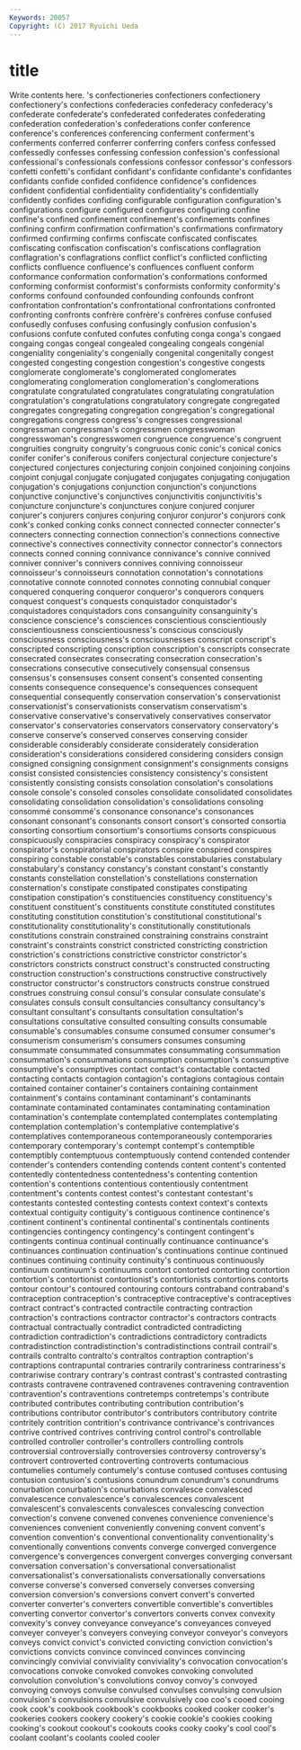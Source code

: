 ```yaml
---
Keywords: 20057 
Copyright: (C) 2017 Ryuichi Ueda
---
```


# title

Write contents here.
's confectioneries confectioners confectionery confectionery's confections
confederacies confederacy confederacy's confederate confederate's confederated confederates confederating confederation confederation's
confederations confer conference conference's conferences conferencing conferment conferment's conferments conferred
conferrer conferring confers confess confessed confessedly confesses confessing confession confession's
confessional confessional's confessionals confessions confessor confessor's confessors confetti confetti's confidant
confidant's confidante confidante's confidantes confidants confide confided confidence confidence's confidences
confident confidential confidentiality confidentiality's confidentially confidently confides confiding configurable configuration
configuration's configurations configure configured configures configuring confine confine's confined confinement
confinement's confinements confines confining confirm confirmation confirmation's confirmations confirmatory confirmed
confirming confirms confiscate confiscated confiscates confiscating confiscation confiscation's confiscations conflagration
conflagration's conflagrations conflict conflict's conflicted conflicting conflicts confluence confluence's confluences
confluent conform conformance conformation conformation's conformations conformed conforming conformist conformist's
conformists conformity conformity's conforms confound confounded confounding confounds confront confrontation
confrontation's confrontational confrontations confronted confronting confronts confrère confrère's confrères confuse
confused confusedly confuses confusing confusingly confusion confusion's confusions confute confuted
confutes confuting conga conga's congaed congaing congas congeal congealed congealing
congeals congenial congeniality congeniality's congenially congenital congenitally congest congested congesting
congestion congestion's congestive congests conglomerate conglomerate's conglomerated conglomerates conglomerating conglomeration
conglomeration's conglomerations congratulate congratulated congratulates congratulating congratulation congratulation's congratulations congratulatory
congregate congregated congregates congregating congregation congregation's congregational congregations congress congress's
congresses congressional congressman congressman's congressmen congresswoman congresswoman's congresswomen congruence congruence's
congruent congruities congruity congruity's congruous conic conic's conical conics conifer
conifer's coniferous conifers conjectural conjecture conjecture's conjectured conjectures conjecturing conjoin
conjoined conjoining conjoins conjoint conjugal conjugate conjugated conjugates conjugating conjugation
conjugation's conjugations conjunction conjunction's conjunctions conjunctive conjunctive's conjunctives conjunctivitis conjunctivitis's
conjuncture conjuncture's conjunctures conjure conjured conjurer conjurer's conjurers conjures conjuring
conjuror conjuror's conjurors conk conk's conked conking conks connect connected
connecter connecter's connecters connecting connection connection's connections connective connective's connectives
connectivity connector connector's connectors connects conned conning connivance connivance's connive
connived conniver conniver's connivers connives conniving connoisseur connoisseur's connoisseurs connotation
connotation's connotations connotative connote connoted connotes connoting connubial conquer conquered
conquering conqueror conqueror's conquerors conquers conquest conquest's conquests conquistador conquistador's
conquistadores conquistadors cons consanguinity consanguinity's conscience conscience's consciences conscientious conscientiously
conscientiousness conscientiousness's conscious consciously consciousness consciousness's consciousnesses conscript conscript's conscripted
conscripting conscription conscription's conscripts consecrate consecrated consecrates consecrating consecration consecration's
consecrations consecutive consecutively consensual consensus consensus's consensuses consent consent's consented
consenting consents consequence consequence's consequences consequent consequential consequently conservation conservation's
conservationist conservationist's conservationists conservatism conservatism's conservative conservative's conservatively conservatives conservator
conservator's conservatories conservators conservatory conservatory's conserve conserve's conserved conserves conserving
consider considerable considerably considerate considerately consideration consideration's considerations considered considering
considers consign consigned consigning consignment consignment's consignments consigns consist consisted
consistencies consistency consistency's consistent consistently consisting consists consolation consolation's consolations
console console's consoled consoles consolidate consolidated consolidates consolidating consolidation consolidation's
consolidations consoling consommé consommé's consonance consonance's consonances consonant consonant's consonants
consort consort's consorted consortia consorting consortium consortium's consortiums consorts conspicuous
conspicuously conspiracies conspiracy conspiracy's conspirator conspirator's conspiratorial conspirators conspire conspired
conspires conspiring constable constable's constables constabularies constabulary constabulary's constancy constancy's
constant constant's constantly constants constellation constellation's constellations consternation consternation's constipate
constipated constipates constipating constipation constipation's constituencies constituency constituency's constituent constituent's
constituents constitute constituted constitutes constituting constitution constitution's constitutional constitutional's constitutionality
constitutionality's constitutionally constitutionals constitutions constrain constrained constraining constrains constraint constraint's
constraints constrict constricted constricting constriction constriction's constrictions constrictive constrictor constrictor's
constrictors constricts construct construct's constructed constructing construction construction's constructions constructive
constructively constructor constructor's constructors constructs construe construed construes construing consul
consul's consular consulate consulate's consulates consuls consult consultancies consultancy consultancy's
consultant consultant's consultants consultation consultation's consultations consultative consulted consulting consults
consumable consumable's consumables consume consumed consumer consumer's consumerism consumerism's consumers
consumes consuming consummate consummated consummates consummating consummation consummation's consummations consumption
consumption's consumptive consumptive's consumptives contact contact's contactable contacted contacting contacts
contagion contagion's contagions contagious contain contained container container's containers containing
containment containment's contains contaminant contaminant's contaminants contaminate contaminated contaminates contaminating
contamination contamination's contemplate contemplated contemplates contemplating contemplation contemplation's contemplative contemplative's
contemplatives contemporaneous contemporaneously contemporaries contemporary contemporary's contempt contempt's contemptible contemptibly
contemptuous contemptuously contend contended contender contender's contenders contending contends content
content's contented contentedly contentedness contentedness's contenting contention contention's contentions contentious
contentiously contentment contentment's contents contest contest's contestant contestant's contestants contested
contesting contests context context's contexts contextual contiguity contiguity's contiguous continence
continence's continent continent's continental continental's continentals continents contingencies contingency contingency's
contingent contingent's contingents continua continual continually continuance continuance's continuances continuation
continuation's continuations continue continued continues continuing continuity continuity's continuous continuously
continuum continuum's continuums contort contorted contorting contortion contortion's contortionist contortionist's
contortionists contortions contorts contour contour's contoured contouring contours contraband contraband's
contraception contraception's contraceptive contraceptive's contraceptives contract contract's contracted contractile contracting
contraction contraction's contractions contractor contractor's contractors contracts contractual contractually contradict
contradicted contradicting contradiction contradiction's contradictions contradictory contradicts contradistinction contradistinction's contradistinctions
contrail contrail's contrails contralto contralto's contraltos contraption contraption's contraptions contrapuntal
contraries contrarily contrariness contrariness's contrariwise contrary contrary's contrast contrast's contrasted
contrasting contrasts contravene contravened contravenes contravening contravention contravention's contraventions contretemps
contretemps's contribute contributed contributes contributing contribution contribution's contributions contributor contributor's
contributors contributory contrite contritely contrition contrition's contrivance contrivance's contrivances contrive
contrived contrives contriving control control's controllable controlled controller controller's controllers
controlling controls controversial controversially controversies controversy controversy's controvert controverted controverting
controverts contumacious contumelies contumely contumely's contuse contused contuses contusing contusion
contusion's contusions conundrum conundrum's conundrums conurbation conurbation's conurbations convalesce convalesced
convalescence convalescence's convalescences convalescent convalescent's convalescents convalesces convalescing convection convection's
convene convened convenes convenience convenience's conveniences convenient conveniently convening convent
convent's convention convention's conventional conventionality conventionality's conventionally conventions convents converge
converged convergence convergence's convergences convergent converges converging conversant conversation conversation's
conversational conversationalist conversationalist's conversationalists conversationally conversations converse converse's conversed conversely
converses conversing conversion conversion's conversions convert convert's converted converter converter's
converters convertible convertible's convertibles converting convertor convertor's convertors converts convex
convexity convexity's convey conveyance conveyance's conveyances conveyed conveyer conveyer's conveyers
conveying conveyor conveyor's conveyors conveys convict convict's convicted convicting conviction
conviction's convictions convicts convince convinced convinces convincing convincingly convivial conviviality
conviviality's convocation convocation's convocations convoke convoked convokes convoking convoluted convolution
convolution's convolutions convoy convoy's convoyed convoying convoys convulse convulsed convulses
convulsing convulsion convulsion's convulsions convulsive convulsively coo coo's cooed cooing
cook cook's cookbook cookbook's cookbooks cooked cooker cooker's cookeries cookers
cookery cookery's cookie cookie's cookies cooking cooking's cookout cookout's cookouts
cooks cooky cooky's cool cool's coolant coolant's coolants cooled cooler
